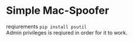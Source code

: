 # Simple Mac-Spoofer

reqiurements `pip install psutil`<br>
Admin privileges is reqiured in order for it to work.

